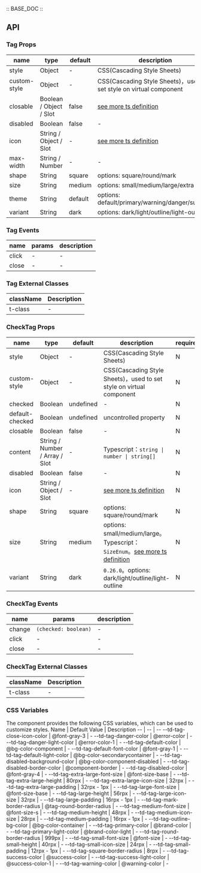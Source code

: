 :: BASE_DOC ::

## API

### Tag Props

name | type | default | description | required
-- | -- | -- | -- | --
style | Object | - | CSS(Cascading Style Sheets) | N
custom-style | Object | - | CSS(Cascading Style Sheets)，used to set style on virtual component | N
closable | Boolean / Object / Slot | false | [see more ts definition](https://github.com/Tencent/tdesign-miniprogram/blob/develop/src/common/common.ts) | N
disabled | Boolean | false | \- | N
icon | String / Object / Slot | - | [see more ts definition](https://github.com/Tencent/tdesign-miniprogram/blob/develop/src/common/common.ts) | N
max-width | String / Number | - | \- | N
shape | String | square | options: square/round/mark | N
size | String | medium | options: small/medium/large/extra-large | N
theme | String | default | options: default/primary/warning/danger/success | N
variant | String | dark | options: dark/light/outline/light-outline | N

### Tag Events

name | params | description
-- | -- | --
click | - | \-
close | - | \-
### Tag External Classes

className | Description
-- | --
t-class | \-


### CheckTag Props

name | type | default | description | required
-- | -- | -- | -- | --
style | Object | - | CSS(Cascading Style Sheets) | N
custom-style | Object | - | CSS(Cascading Style Sheets)，used to set style on virtual component | N
checked | Boolean | undefined | \- | N
default-checked | Boolean | undefined | uncontrolled property | N
closable | Boolean | false | \- | N
content | String / Number / Array / Slot | - | Typescript：`string \| number \| string[]` | N
disabled | Boolean | false | \- | N
icon | String / Object / Slot | - | [see more ts definition](https://github.com/Tencent/tdesign-miniprogram/blob/develop/src/common/common.ts) | N
shape | String | square | options: square/round/mark | N
size | String | medium | options: small/medium/large。Typescript：`SizeEnum`。[see more ts definition](https://github.com/Tencent/tdesign-miniprogram/blob/develop/src/common/common.ts) | N
variant | String | dark | `0.26.0`。options: dark/light/outline/light-outline | N

### CheckTag Events

name | params | description
-- | -- | --
change | `(checked: boolean)` | \-
click | - | \-
close | \- | \-
### CheckTag External Classes

className | Description
-- | --
t-class | \-

### CSS Variables

The component provides the following CSS variables, which can be used to customize styles.
Name | Default Value | Description 
-- | -- | --
--td-tag-close-icon-color | @font-gray-3 | - 
--td-tag-danger-color | @error-color | - 
--td-tag-danger-light-color | @error-color-1 | - 
--td-tag-default-color | @bg-color-component | - 
--td-tag-default-font-color | @font-gray-1 | - 
--td-tag-default-light-color | @bg-color-secondarycontainer | - 
--td-tag-disabled-background-color | @bg-color-component-disabled | - 
--td-tag-disabled-border-color | @component-border | - 
--td-tag-disabled-color | @font-gray-4 | - 
--td-tag-extra-large-font-size | @font-size-base | - 
--td-tag-extra-large-height | 80rpx | - 
--td-tag-extra-large-icon-size | 32rpx | - 
--td-tag-extra-large-padding | 32rpx - 1px | - 
--td-tag-large-font-size | @font-size-base | - 
--td-tag-large-height | 56rpx | - 
--td-tag-large-icon-size | 32rpx | - 
--td-tag-large-padding | 16rpx - 1px | - 
--td-tag-mark-border-radius | @tag-round-border-radius | - 
--td-tag-medium-font-size | @font-size-s | - 
--td-tag-medium-height | 48rpx | - 
--td-tag-medium-icon-size | 28rpx | - 
--td-tag-medium-padding | 16rpx - 1px | - 
--td-tag-outline-bg-color | @bg-color-container | - 
--td-tag-primary-color | @brand-color | - 
--td-tag-primary-light-color | @brand-color-light | - 
--td-tag-round-border-radius | 999px | - 
--td-tag-small-font-size | @font-size | - 
--td-tag-small-height | 40rpx | - 
--td-tag-small-icon-size | 24rpx | - 
--td-tag-small-padding | 12rpx - 1px | - 
--td-tag-square-border-radius | 8rpx | - 
--td-tag-success-color | @success-color | - 
--td-tag-success-light-color | @success-color-1 | - 
--td-tag-warning-color | @warning-color | -